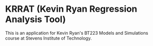 # KRRAT (Kevin Ryan Regression Analysis Tool)
This is an application for Kevin Ryan's BT223 Models and Simulations course at Stevens Institute of Technology.
